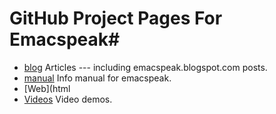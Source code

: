 # GitHub Project Pages For Emacspeak#
* [blog](blog) Articles  --- including  emacspeak.blogspot.com  posts.
* [manual](manual) Info manual for emacspeak.
* [Web](html
*  [Videos](videos) Video demos.
